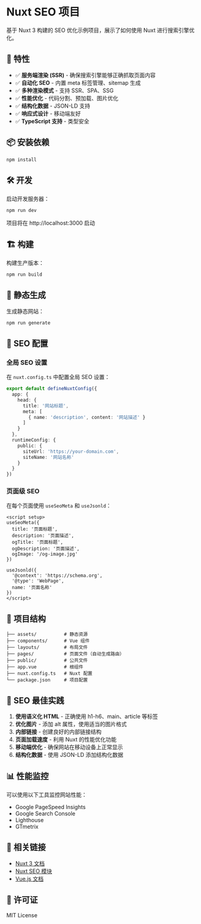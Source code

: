 # Nuxt SEO 项目

基于 Nuxt 3 构建的 SEO 优化示例项目，展示了如何使用 Nuxt 进行搜索引擎优化。

## 🚀 特性

- ✅ **服务端渲染 (SSR)** - 确保搜索引擎能够正确抓取页面内容
- ✅ **自动化 SEO** - 内置 meta 标签管理、sitemap 生成
- ✅ **多种渲染模式** - 支持 SSR、SPA、SSG
- ✅ **性能优化** - 代码分割、预加载、图片优化
- ✅ **结构化数据** - JSON-LD 支持
- ✅ **响应式设计** - 移动端友好
- ✅ **TypeScript 支持** - 类型安全

## 📦 安装依赖

```bash
npm install
```

## 🛠️ 开发

启动开发服务器：

```bash
npm run dev
```

项目将在 http://localhost:3000 启动

## 🏗️ 构建

构建生产版本：

```bash
npm run build
```

## 📄 静态生成

生成静态网站：

```bash
npm run generate
```

## 🔧 SEO 配置

### 全局 SEO 设置

在 `nuxt.config.ts` 中配置全局 SEO 设置：

```typescript
export default defineNuxtConfig({
  app: {
    head: {
      title: '网站标题',
      meta: [
        { name: 'description', content: '网站描述' }
      ]
    }
  },
  runtimeConfig: {
    public: {
      siteUrl: 'https://your-domain.com',
      siteName: '网站名称'
    }
  }
})
```

### 页面级 SEO

在每个页面使用 `useSeoMeta` 和 `useJsonld`：

```vue
<script setup>
useSeoMeta({
  title: '页面标题',
  description: '页面描述',
  ogTitle: '页面标题',
  ogDescription: '页面描述',
  ogImage: '/og-image.jpg'
})

useJsonld({
  '@context': 'https://schema.org',
  '@type': 'WebPage',
  name: '页面名称'
})
</script>
```

## 📁 项目结构

```
├── assets/          # 静态资源
├── components/      # Vue 组件
├── layouts/         # 布局文件
├── pages/           # 页面文件（自动生成路由）
├── public/          # 公共文件
├── app.vue          # 根组件
├── nuxt.config.ts   # Nuxt 配置
└── package.json     # 项目配置
```

## 🎯 SEO 最佳实践

1. **使用语义化 HTML** - 正确使用 h1-h6、main、article 等标签
2. **优化图片** - 添加 alt 属性，使用适当的图片格式
3. **内部链接** - 创建良好的内部链接结构
4. **页面加载速度** - 利用 Nuxt 的性能优化功能
5. **移动端优化** - 确保网站在移动设备上正常显示
6. **结构化数据** - 使用 JSON-LD 添加结构化数据

## 📊 性能监控

可以使用以下工具监控网站性能：

- Google PageSpeed Insights
- Google Search Console
- Lighthouse
- GTmetrix

## 🔗 相关链接

- [Nuxt 3 文档](https://nuxt.com/)
- [Nuxt SEO 模块](https://nuxtseo.com/)
- [Vue.js 文档](https://vuejs.org/)

## 📝 许可证

MIT License